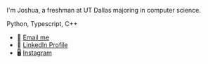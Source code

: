 I'm Joshua, a freshman at UT Dallas majoring in computer science.

Python, Typescript, C++

- 📧 [Email me](mailto:joshuamoinzadeh@gmail.com)
- 🔗 [LinkedIn Profile](https://www.linkedin.com/in/joshua-moinzadeh/)
- 🖥️ [Instagram](https://www.instagram.com/krimsonjosh/)


